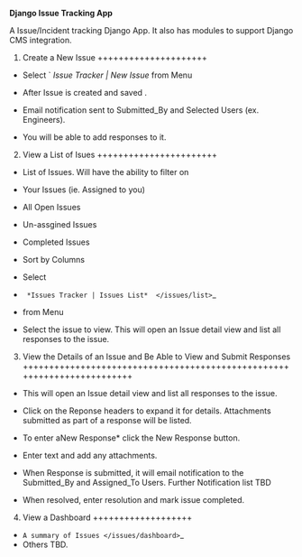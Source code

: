 **Django Issue Tracking App**

A Issue/Incident tracking Django App. It also has modules to support Django CMS integration.

1. Create a New Issue
+++++++++++++++++++++


* Select ` *Issue Tracker | New Issue*  from Menu
* After Issue is created and saved .

* Email notification sent to Submitted_By and Selected Users (ex. Engineers).
* You will be able to add responses to it.



2. View a List of Isues
+++++++++++++++++++++++


* List of Issues. Will have the ability to filter on

* Your Issues (ie. Assigned to you)
* All Open Issues
* Un-assgined Issues
* Completed Issues


* Sort by Columns
* Select
*  ` *Issues Tracker | Issues List*  </issues/list>`_ 
* from Menu
* Select the issue to view. This will open an Issue detail view and list all responses to the issue.

3. View the Details of an Issue and Be Able to View and Submit Responses
++++++++++++++++++++++++++++++++++++++++++++++++++++++++++++++++++++++++


* This will open an Issue detail view and list all responses to the issue.
* Click on the Reponse headers to expand it for details. Attachments submitted as part of a response will be listed.
* To enter aNew Response*  click the New Response button.

* Enter text and add any attachments.
* When Response is submitted, it will email notification to the Submitted_By and Assigned_To Users. Further Notification list TBD


* When resolved, enter resolution and mark issue completed.

4. View a Dashboard
+++++++++++++++++++


*  `A summary of Issues </issues/dashboard>`_ 
* Others TBD.
